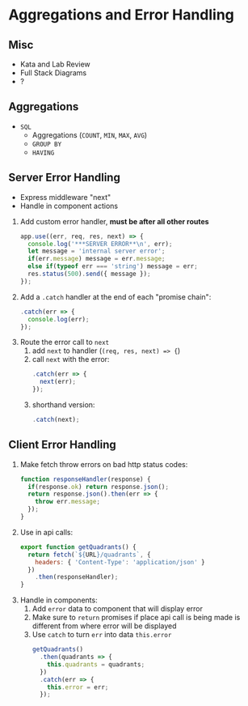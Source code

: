 Aggregations and Error Handling
===

## Misc

* Kata and Lab Review
* Full Stack Diagrams
* ?

## Aggregations

* `SQL`
    * Aggregations (`COUNT`, `MIN`, `MAX`, `AVG`)
    * `GROUP BY`
    * `HAVING`

## Server Error Handling

* Express middleware "next"
* Handle in component actions

1. Add custom error handler, **must be after all other routes**
    ```js
    app.use((err, req, res, next) => {
      console.log('***SERVER ERROR**\n', err);
      let message = 'internal server error';
      if(err.message) message = err.message;
      else if(typeof err === 'string') message = err;
      res.status(500).send({ message });
    });
    ```
1. Add a `.catch` handler at the end of each "promise chain":
    ```js
    .catch(err => {
      console.log(err);
    });
    ```
1. Route the error call to `next`
    1. add `next` to handler (`(req, res, next) => {`)
    1. call `next` with the error:
        ```js
        .catch(err => {
          next(err);
        });
        ```
    1. shorthand version:
        ```js
        .catch(next);
        ```

## Client Error Handling

1. Make fetch throw errors on bad http status codes:
    ```js
    function responseHandler(response) {
      if(response.ok) return response.json();
      return response.json().then(err => { 
        throw err.message; 
      });
    }
    ```
1. Use in api calls:
    ```js
    export function getQuadrants() {
      return fetch(`${URL}/quadrants`, {
        headers: { 'Content-Type': 'application/json' }
      })
        .then(responseHandler);
    }
    ```
1. Handle in components:
    1. Add `error` data to component that will display error
    1. Make sure to `return` promises if place api call is being made is different from where error will be displayed
    1. Use `catch` to turn `err` into data `this.error`
        ```js
        getQuadrants()
          .then(quadrants => {
            this.quadrants = quadrants;
          })
          .catch(err => {
            this.error = err;
          });
        ```
